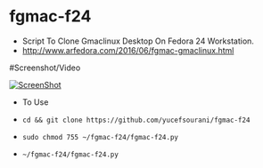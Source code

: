# fgmac-f24
* Script To Clone Gmaclinux Desktop On  Fedora 24 Workstation.
* http://www.arfedora.com/2016/06/fgmac-gmaclinux.html



#Screenshot/Video

[![ScreenShot](https://raw.githubusercontent.com/yucefsourani/fgmac-f24/master/fgmac-24.jpg)](https://www.youtube.com/watch?v=qweUAYoTs_0)


* To Use

 * ``` cd && git clone https://github.com/yucefsourani/fgmac-f24 ```

 * ``` sudo chmod 755 ~/fgmac-f24/fgmac-f24.py ```

 * ``` ~/fgmac-f24/fgmac-f24.py ```

